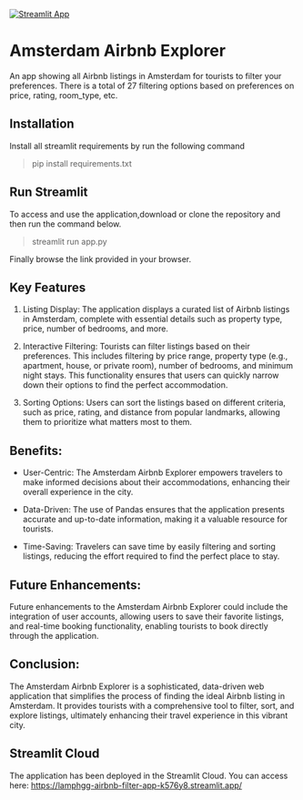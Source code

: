 [![Streamlit App](https://static.streamlit.io/badges/streamlit_badge_black_white.svg)](https://lamphgg-airbnb-filter-app-k576y8.streamlit.app/)
# Amsterdam Airbnb Explorer
An app showing all Airbnb listings in Amsterdam for tourists to filter your preferences. 
There is a total of 27 filtering options based on preferences on price, rating, room_type, etc.


## Installation
Install all streamlit requirements by run the following command
> pip install requirements.txt


## Run Streamlit
To access and use the application,download or clone the repository and then run the command below.
> streamlit run app.py

Finally browse the link provided in your browser.


## Key Features
1. Listing Display: The application displays a curated list of Airbnb listings in Amsterdam, complete with essential details such as property type, price, number of bedrooms, and more.

2. Interactive Filtering: Tourists can filter listings based on their preferences. This includes filtering by price range, property type (e.g., apartment, house, or private room), number of bedrooms, and minimum night stays. This functionality ensures that users can quickly narrow down their options to find the perfect accommodation.

3. Sorting Options: Users can sort the listings based on different criteria, such as price, rating, and distance from popular landmarks, allowing them to prioritize what matters most to them.


## Benefits:
- User-Centric: The Amsterdam Airbnb Explorer empowers travelers to make informed decisions about their accommodations, enhancing their overall experience in the city.

- Data-Driven: The use of Pandas ensures that the application presents accurate and up-to-date information, making it a valuable resource for tourists.

- Time-Saving: Travelers can save time by easily filtering and sorting listings, reducing the effort required to find the perfect place to stay.


## Future Enhancements:
Future enhancements to the Amsterdam Airbnb Explorer could include the integration of user accounts, allowing users to save their favorite listings, and real-time booking functionality, enabling tourists to book directly through the application.


## Conclusion:
The Amsterdam Airbnb Explorer is a sophisticated, data-driven web application that simplifies the process of finding the ideal Airbnb listing in Amsterdam. It provides tourists with a comprehensive tool to filter, sort, and explore listings, ultimately enhancing their travel experience in this vibrant city.


## Streamlit Cloud
The application has been deployed in the Streamlit Cloud. You can access here: https://lamphgg-airbnb-filter-app-k576y8.streamlit.app/
